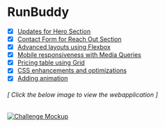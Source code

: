 # RunBuddy

- [x] [Updates for Hero Section](https://github.com/luc1dLife/run-buddy/issues/6)
- [x] [Contact Form for Reach Out Section](https://github.com/luc1dLife/run-buddy/issues/7)
- [x] [Advanced layouts using Flexbox](https://github.com/luc1dLife/run-buddy/issues/8)
- [x] [Mobile responsiveness with Media Queries](https://github.com/luc1dLife/run-buddy/issues/9) 
- [x] [Pricing table using Grid](https://github.com/luc1dLife/run-buddy/issues/10)
- [x] [CSS enhancements and optimizations](https://github.com/luc1dLife/run-buddy/issues/11)
- [x] [Adding animation](https://github.com/luc1dLife/run-buddy/issues/12)
<p align="right">
    <h6>[ Click the below image to view the webapplication ]</h6>
</p>
<a href="https://luc1dlife.github.io/run-buddy/">
  <img src="https://raw.githubusercontent.com/luc1dLife/run-buddy/master/assets/images/102-page-css.jpg" alt="Challenge Mockup">
</a>
